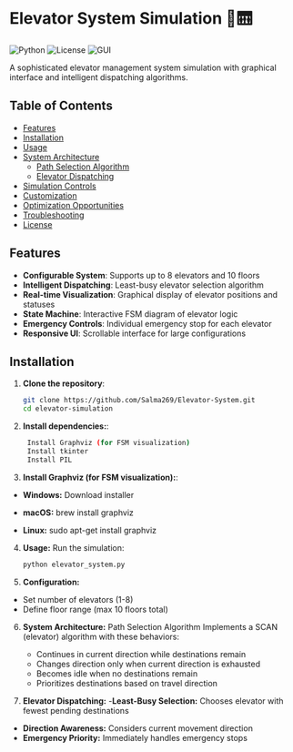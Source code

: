 # Elevator System Simulation 🏢🛗

![Python](https://img.shields.io/badge/Python-3.7+-blue.svg)
![License](https://img.shields.io/badge/License-MIT-green.svg)
![GUI](https://img.shields.io/badge/Interface-Tkinter-yellow.svg)

A sophisticated elevator management system simulation with graphical interface and intelligent dispatching algorithms.

## Table of Contents
- [Features](#features)
- [Installation](#installation)
- [Usage](#usage)
- [System Architecture](#system-architecture)
  - [Path Selection Algorithm](#path-selection-algorithm)
  - [Elevator Dispatching](#elevator-dispatching)
- [Simulation Controls](#simulation-controls)
- [Customization](#customization)
- [Optimization Opportunities](#optimization-opportunities)
- [Troubleshooting](#troubleshooting)
- [License](#license)

## Features

- **Configurable System**: Supports up to 8 elevators and 10 floors
- **Intelligent Dispatching**: Least-busy elevator selection algorithm
- **Real-time Visualization**: Graphical display of elevator positions and statuses
- **State Machine**: Interactive FSM diagram of elevator logic
- **Emergency Controls**: Individual emergency stop for each elevator
- **Responsive UI**: Scrollable interface for large configurations

## Installation

1. **Clone the repository**:
   ```bash
   git clone https://github.com/Salma269/Elevator-System.git
   cd elevator-simulation

2. **Install dependencies:**:
   ```bash
    Install Graphviz (for FSM visualization)
    Install tkinter
    Install PIL

3. **Install Graphviz (for FSM visualization):**:

- **Windows:** Download installer

- **macOS:** brew install graphviz

- **Linux:** sudo apt-get install graphviz

4. **Usage:**
  Run the simulation:
   ```bash
   python elevator_system.py

5. **Configuration:**
 - Set number of elevators (1-8)
 - Define floor range (max 10 floors total)

6. **System Architecture:**
  Path Selection Algorithm
  Implements a SCAN (elevator) algorithm with these behaviors:
    - Continues in current direction while destinations remain
    - Changes direction only when current direction is exhausted
    - Becomes idle when no destinations remain
    - Prioritizes destinations based on travel direction

7. **Elevator Dispatching:**
  -**Least-Busy Selection:** Chooses elevator with fewest pending destinations
  - **Direction Awareness:** Considers current movement direction
  - **Emergency Priority:** Immediately handles emergency stops
